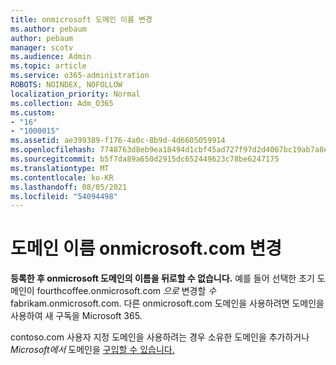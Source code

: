 ```yaml
---
title: onmicrosoft 도메인 이름 변경
ms.author: pebaum
author: pebaum
manager: scotv
ms.audience: Admin
ms.topic: article
ms.service: o365-administration
ROBOTS: NOINDEX, NOFOLLOW
localization_priority: Normal
ms.collection: Adm_O365
ms.custom:
- "16"
- "1000015"
ms.assetid: ae399389-f176-4a0c-8b9d-4d6605059914
ms.openlocfilehash: 7748763d8eb9ea18494d1cbf45ad727f97d2d4067bc19ab7a8e60eeb738b668f
ms.sourcegitcommit: b5f7da89a650d2915dc652449623c78be6247175
ms.translationtype: MT
ms.contentlocale: ko-KR
ms.lasthandoff: 08/05/2021
ms.locfileid: "54094498"
---
```

# <a name="rename-your-onmicrosoftcom-domain"></a>도메인 이름 onmicrosoft.com 변경

 **등록한 후 onmicrosoft 도메인의 이름을 뒤로할 수 없습니다.** 예를 들어 선택한 초기 도메인이 fourthcoffee.onmicrosoft.com  *으로* 변경할  *수* fabrikam.onmicrosoft.com. 다른 onmicrosoft.com 도메인을 사용하려면 도메인을 사용하여 새 구독을 Microsoft 365.
  
contoso.com 사용자 지정 도메인을 사용하려는 경우 소유한 [](https://docs.microsoft.com/microsoft-365/admin/setup/add-domain) 도메인을 추가하거나 *Microsoft에서* 도메인을 [구입할 수 있습니다.](https://docs.microsoft.com/microsoft-365/admin/get-help-with-domains/buy-a-domain-name)
  